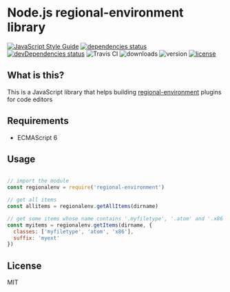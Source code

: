 # Node.js regional-environment library
[![JavaScript Style Guide](https://img.shields.io/badge/code%20style-standard-brightgreen.svg)](http://standardjs.com/)
[![dependencies status](https://david-dm.org/regional-environment/node-package.svg)](https://david-dm.org/regional-environment/node-package#info=dependencies)
[![devDependencies status](https://david-dm.org/regional-environment/node-package/dev-status.svg)](https://david-dm.org/regional-environment/node-package#info=devDependencies)
![Travis CI](https://travis-ci.org/regional-environment/node-package.svg?branch=master)
![downloads](https://img.shields.io/npm/dt/regional-environment.svg)
![version](https://img.shields.io/npm/v/regional-environment.svg)
[![license](https://img.shields.io/npm/l/regional-environment.svg)](http://spdx.org/licenses/MIT)

## What is this?

This is a JavaScript library that helps building [regional-environment](https://github.com/regional-environment) plugins for code editors

## Requirements

 * ECMAScript 6

## Usage

```javascript

// import the module
const regionalenv = require('regional-environment')

// get all items
const allitems = regionalenv.getAllItems(dirname)

// get some items whose name contains '.myfiletype', '.atom' and '.x86'
const myitems = regionalenv.getItems(dirname, {
  classes: ['myfiletype', 'atom', 'x86'],
  suffix: 'myext'
})

```

## License

MIT
